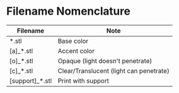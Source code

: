 # Filename Nomenclature

| Filename | Note |
|----------|------|
| \*.stl | Base color |
| [a]\_\*.stl | Accent color |
| [o]\_\*.stl | Opaque (light doesn't penetrate) |
| [c]\_\*.stl | Clear/Translucent (light can penetrate) |
| [support]\_\*.stl | Print with support |

